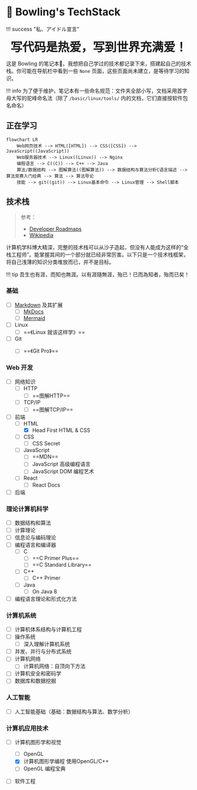 # :bowling: Bowling's TechStack

!!! success "私、アイドル宣言"
    <div align="center" style="font-size:32px;font-weight:bold">
        写代码是热爱，写到世界充满爱！
    </div>

这是 Bowling 的笔记本📓。我想把自己学过的技术都记录下来，搭建起自己的技术栈。你可能在导航栏中看到一些 `None` 页面，这些页面尚未建立，是等待学习的知识。

!!! info
    为了便于维护，笔记本有一些命名规范：文件夹全部小写，文档采用首字母大写的驼峰命名法（除了 `/basic/linux/tools/` 内的文档，它们直接按软件包名命名）

## 正在学习

```mermaid
flowchart LR
	Web网页技术 --> HTML([HTML]) --> CSS([CSS]) --> JavaScript((JavaScript))
	Web服务器技术 --> Linux((Linux)) --> Nginx
	编程语言 --> C((C)) --> C++ --> Java
	算法/数据结构 --> 图解算法((图解算法)) --> 数据结构与算法分析C语言描述 --> 算法竞赛入门经典 --> 算法 --> 算法导论
	技能 --> git((git)) --> Linux基本命令 --> Linux管理 --> Shell脚本
```

## 技术栈

> 参考：
>
> * [Developer Roadmaps](https://roadmap.sh/)
> * [Wikipedia](https://en.wikipedia.org/wiki/Computer_science)

计算机学科博大精深，完整的技术栈可以从沙子造起，但没有人能成为这样的“全栈工程师”。能掌握其间的一个部分就已经非常厉害。以下只是一个技术栈框架，将自己浅薄的知识分类堆放而已，并不是目标。

!!! tip
    吾生也有涯，而知也無涯。以有涯隨無涯，殆已！已而為知者，殆而已矣！

### 基础

* [ ] [Markdown](basic/Markdown.md) 及其扩展
    * [ ] [MkDocs](basic/Markdown.md#MkDocs)
    * [ ] [Mermaid](basic/Markdown.md#Mermaid)
* [ ] Linux
    * [ ] ==《Linux 就该这样学》==
* [ ] Git
    * [ ] ==《Git Pro》==


### Web 开发

* [ ] 网络知识
    * [ ] HTTP
      * [ ] ==图解HTTP==
    * [ ] TCP/IP
      * [ ] ==图解TCP/IP==

* [ ] 前端
    * [ ] HTML
        * [x] Head First HTML & CSS
    * [ ] CSS
        * [ ] CSS Secret
    * [ ] JavaScript
        * [ ] ==MDN==
        * [ ] JavaScript 高级编程语言
        * [ ] JavaScript DOM 编程艺术
    * [ ] React
        * [ ] React Docs
* [ ] 后端

### 理论计算机科学

* [ ] 数据结构和算法
* [ ] 计算理论
* [ ] 信息论与编码理论
* [ ] 编程语言和编译器
    * [ ] C
        * [ ] ==C Primer Plus==
        * [ ] ==C Standard Library==
    * [ ] C++
        * [ ] C++ Primer
    * [ ] Java
        * [ ] On Java 8
* [ ] 编程语言理论和形式化方法

### 计算机系统

* [ ] 计算机体系结构与计算机工程
* [ ] 操作系统
    * [ ] 深入理解计算机系统
* [ ] 并发、并行与分布式系统
* [ ] 计算机网络
    * [ ] 计算机网络：自顶向下方法
* [ ] 计算机安全和密码学
* [ ] 数据库和数据挖掘

### 人工智能

* [ ] 人工智能基础（基础：数据结构与算法、数学分析）

### 计算机应用技术

* [ ] 计算机图形学和视觉
    * [ ] OpenGL
    * [x] 计算机图形学编程 使用OpenGL/C++
    * [ ] OpenGL 编程宝典
* [ ] 软件工程

